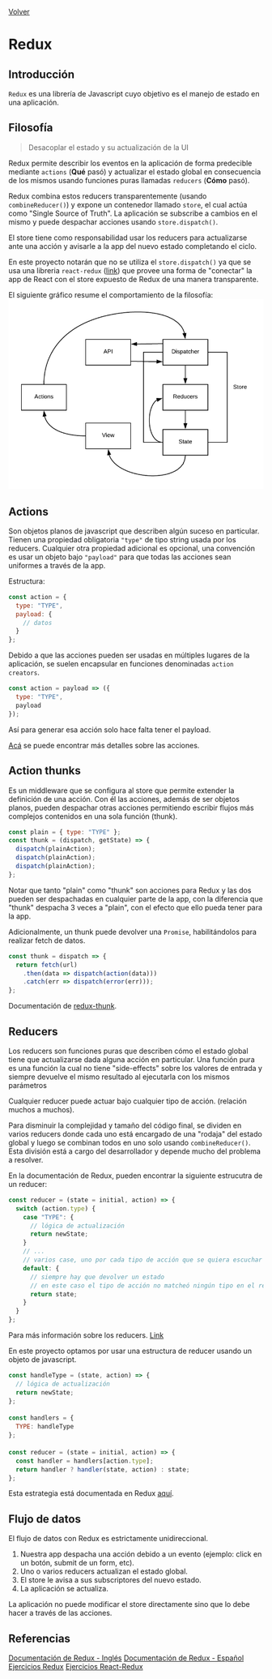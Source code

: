 [Volver](./index.md)

# Redux

## Introducción

`Redux` es una librería de Javascript cuyo objetivo es el manejo de estado en una aplicación.

## Filosofía

> Desacoplar el estado y su actualización de la UI

Redux permite describir los eventos en la aplicación de forma predecible mediante `actions` (**Qué** pasó) y actualizar el estado global en consecuencia de los mismos usando funciones puras llamadas `reducers` (**Cómo** pasó).

Redux combina estos reducers transparentemente (usando `combineReducer()`) y expone un contenedor llamado `store`, el cual actúa como "Single Source of Truth".
La aplicación se subscribe a cambios en el mismo y puede despachar acciones usando `store.dispatch()`.

El store tiene como responsabilidad usar los reducers para actualizarse ante una acción y avisarle a la app del nuevo estado completando el ciclo.

En este proyecto notarán que no se utiliza el `store.dispatch()` ya que se usa una libreria `react-redux` ([link](https://react-redux.js.org/)) que provee una forma de "conectar" la app de React con el store expuesto de Redux de una manera transparente.

El siguiente gráfico resume el comportamiento de la filosofía:
![Architecture](./images/redux-architecture.png)

## Actions

Son objetos planos de javascript que describen algún suceso en particular. Tienen una propiedad obligatoria `"type"` de tipo string usada por los reducers. Cualquier otra propiedad adicional es opcional, una convención es usar un objeto bajo `"payload"` para que todas las acciones sean uniformes a través de la app.

Estructura:

```javascript
const action = {
  type: "TYPE",
  payload: {
    // datos
  }
};
```

Debido a que las acciones pueden ser usadas en múltiples lugares de la aplicación, se suelen encapsular en funciones denominadas `action creators`.

```javascript
const action = payload => ({
  type: "TYPE",
  payload
});
```

Así para generar esa acción solo hace falta tener el payload.

[Acá](https://redux.js.org/basics/actions) se puede encontrar más detalles sobre las acciones.

## Action thunks

Es un middleware que se configura al store que permite extender la definición de una acción. Con él las acciones, además de ser objetos planos, pueden despachar otras acciones permitiendo escribir flujos más complejos contenidos en una sola función (thunk).

```javascript
const plain = { type: "TYPE" };
const thunk = (dispatch, getState) => {
  dispatch(plainAction);
  dispatch(plainAction);
  dispatch(plainAction);
};
```

Notar que tanto "plain" como "thunk" son acciones para Redux y las dos pueden ser despachadas en cualquier parte de la app, con la diferencia que "thunk" despacha 3 veces a "plain", con el efecto que ello pueda tener para la app.

Adicionalmente, un thunk puede devolver una `Promise`, habilitándolos para realizar fetch de datos.

```javascript
const thunk = dispatch => {
  return fetch(url)
    .then(data => dispatch(action(data)))
    .catch(err => dispatch(error(err)));
};
```

Documentación de [redux-thunk](https://github.com/reduxjs/redux-thunk).

## Reducers

Los reducers son funciones puras que describen cómo el estado global tiene que actualizarse dada alguna acción en particular. Una función pura es una función la cual no tiene "side-effects" sobre los valores de entrada y siempre devuelve el mismo resultado al ejecutarla con los mismos parámetros

Cualquier reducer puede actuar bajo cualquier tipo de acción. (relación muchos a muchos).

Para disminuir la complejidad y tamaño del código final, se dividen en varios reducers donde cada uno está encargado de una "rodaja" del estado global y luego se combinan todos en uno solo usando `combineReducer()`. Esta división está a cargo del desarrollador y depende mucho del problema a resolver.

En la documentación de Redux, pueden encontrar la siguiente estrucutra de un reducer:

```javascript
const reducer = (state = initial, action) => {
  switch (action.type) {
    case "TYPE": {
      // lógica de actualización
      return newState;
    }
    // ...
    // varios case, uno por cada tipo de acción que se quiera escuchar
    default: {
      // siempre hay que devolver un estado
      // en este caso el tipo de acción no matcheó ningún tipo en el reducer y se devuelve el state original tal cual está.
      return state;
    }
  }
};
```

Para más información sobre los reducers. [Link](https://redux.js.org/basics/reducers)

En este proyecto optamos por usar una estructura de reducer usando un objeto de javascript.

```javascript
const handleType = (state, action) => {
  // lógica de actualización
  return newState;
};

const handlers = {
  TYPE: handleType
};

const reducer = (state = initial, action) => {
  const handler = handlers[action.type];
  return handler ? handler(state, action) : state;
};
```

Esta estrategia está documentada en Redux [aquí](https://redux.js.org/recipes/reducing-boilerplate#generating-reducers).

## Flujo de datos

El flujo de datos con Redux es estrictamente unidireccional.

1. Nuestra app despacha una acción debido a un evento (ejemplo: click en un botón, submit de un form, etc).
2. Uno o varios reducers actualizan el estado global.
3. El store le avisa a sus subscriptores del nuevo estado.
4. La aplicación se actualiza.

La aplicación no puede modificar el store directamente sino que lo debe hacer a través de las acciones.

## Referencias
[Documentación de Redux - Inglés](https://redux.js.org/introduction/getting-started)
[Documentación de Redux - Español](https://es.redux.js.org/)
[Ejercicios Redux](https://learn.freecodecamp.org/front-end-libraries/redux/)
[Ejercicios React-Redux](https://learn.freecodecamp.org/front-end-libraries/react-and-redux/)
